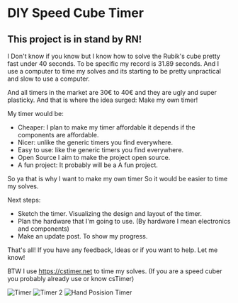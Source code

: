 # DIY Speed Cube Timer

## This project is in stand by RN!

I Don't know if you know but I know how to solve the Rubik's cube pretty fast under 40 seconds. To be specific my record is 31.89 seconds. And I use a computer to time my solves and its starting to be pretty unpractical and slow to use a computer.

And all timers in the market are 30€ to 40€ and they are ugly and super plasticky. And that is where the idea surged: Make my own timer!

My timer would be:
- Cheaper: I plan to make my timer affordable it depends if the components are affordable.
- Nicer: unlike the generic timers you find everywhere.
- Easy to use: like the generic timers you find everywhere.
- Open Source I aim to make the project open source.
- A fun project: It probably will be a A fun project.

So ya that is why I want to make my own timer So it would be easier to time my solves. 

Next steps:
- Sketch the timer. Visualizing the design and layout of the timer.
- Plan the hardware that I'm going to use. (By hardware I mean electronics and components)
- Make an update post. To show my progress.

That's all! If you have any feedback, Ideas or if you want to help. Let me know!

BTW I use https://cstimer.net to time my solves. (If you are a speed cuber you probably already use or know csTimer)

![Timer](https://github.com/capitaoananas/DIY-Speed-Cube-Timer/assets/155737845/ec508db0-e915-410d-aa8e-7028a0e36b37)
![Timer 2](https://github.com/capitaoananas/DIY-Speed-Cube-Timer/assets/155737845/faf5c504-00ac-4821-b85c-7c2f8cdab83e)
![Hand Posision Timer](https://github.com/capitaoananas/DIY-Speed-Cube-Timer/assets/155737845/8ab49577-2ae8-4ce0-835e-e91c48c0794a)
